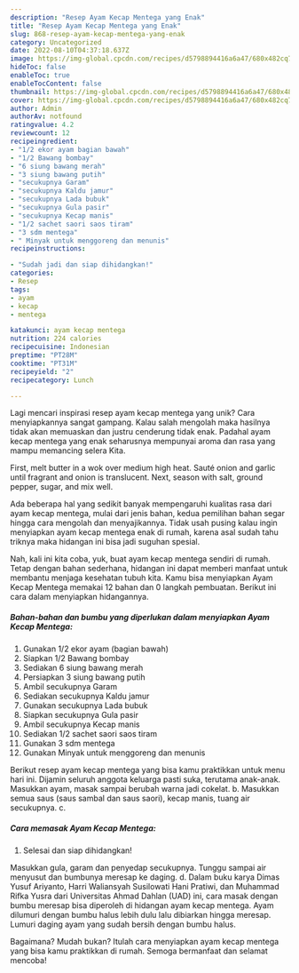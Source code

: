 ```yaml
---
description: "Resep Ayam Kecap Mentega yang Enak"
title: "Resep Ayam Kecap Mentega yang Enak"
slug: 868-resep-ayam-kecap-mentega-yang-enak
category: Uncategorized
date: 2022-08-10T04:37:18.637Z
image: https://img-global.cpcdn.com/recipes/d5798894416a6a47/680x482cq70/ayam-kecap-mentega-foto-resep-utama.jpg
hideToc: false
enableToc: true
enableTocContent: false
thumbnail: https://img-global.cpcdn.com/recipes/d5798894416a6a47/680x482cq70/ayam-kecap-mentega-foto-resep-utama.jpg
cover: https://img-global.cpcdn.com/recipes/d5798894416a6a47/680x482cq70/ayam-kecap-mentega-foto-resep-utama.jpg
author: Admin
authorAv: notfound
ratingvalue: 4.2
reviewcount: 12
recipeingredient:
- "1/2 ekor ayam bagian bawah"
- "1/2 Bawang bombay"
- "6 siung bawang merah"
- "3 siung bawang putih"
- "secukupnya Garam"
- "secukupnya Kaldu jamur"
- "secukupnya Lada bubuk"
- "secukupnya Gula pasir"
- "secukupnya Kecap manis"
- "1/2 sachet saori saos tiram"
- "3 sdm mentega"
- " Minyak untuk menggoreng dan menunis"
recipeinstructions:

- "Sudah jadi dan siap dihidangkan!"
categories:
- Resep
tags:
- ayam
- kecap
- mentega

katakunci: ayam kecap mentega 
nutrition: 224 calories
recipecuisine: Indonesian
preptime: "PT28M"
cooktime: "PT31M"
recipeyield: "2"
recipecategory: Lunch

---
```





Lagi mencari inspirasi resep ayam kecap mentega yang unik? Cara menyiapkannya sangat gampang. Kalau salah mengolah maka hasilnya tidak akan memuaskan dan justru cenderung tidak enak. Padahal ayam kecap mentega yang enak seharusnya mempunyai aroma dan rasa yang mampu memancing selera Kita.





First, melt butter in a wok over medium high heat. Sauté onion and garlic until fragrant and onion is translucent. Next, season with salt, ground pepper, sugar, and mix well.

Ada beberapa hal yang sedikit banyak mempengaruhi kualitas rasa dari ayam kecap mentega, mulai dari jenis bahan, kedua pemilihan bahan segar hingga cara mengolah dan menyajikannya. Tidak usah pusing kalau ingin menyiapkan ayam kecap mentega enak di rumah, karena asal sudah tahu triknya maka hidangan ini bisa jadi suguhan spesial.






Nah, kali ini kita coba, yuk, buat ayam kecap mentega sendiri di rumah. Tetap dengan bahan sederhana, hidangan ini dapat memberi manfaat untuk membantu menjaga kesehatan tubuh kita. Kamu bisa menyiapkan Ayam Kecap Mentega memakai 12 bahan dan 0 langkah pembuatan. Berikut ini cara dalam menyiapkan hidangannya.

<!--inarticleads1-->

##### Bahan-bahan dan bumbu yang diperlukan dalam menyiapkan Ayam Kecap Mentega:

1. Gunakan 1/2 ekor ayam (bagian bawah)
1. Siapkan 1/2 Bawang bombay
1. Sediakan 6 siung bawang merah
1. Persiapkan 3 siung bawang putih
1. Ambil secukupnya Garam
1. Sediakan secukupnya Kaldu jamur
1. Gunakan secukupnya Lada bubuk
1. Siapkan secukupnya Gula pasir
1. Ambil secukupnya Kecap manis
1. Sediakan 1/2 sachet saori saos tiram
1. Gunakan 3 sdm mentega
1. Gunakan  Minyak untuk menggoreng dan menunis


Berikut resep ayam kecap mentega yang bisa kamu praktikkan untuk menu hari ini. Dijamin seluruh anggota keluarga pasti suka, terutama anak-anak. Masukkan ayam, masak sampai berubah warna jadi cokelat. b. Masukkan semua saus (saus sambal dan saus saori), kecap manis, tuang air secukupnya. c. 

<!--inarticleads2-->

##### Cara memasak Ayam Kecap Mentega:


1. Selesai dan siap dihidangkan!

Masukkan gula, garam dan penyedap secukupnya. Tunggu sampai air menyusut dan bumbunya meresap ke daging. d. Dalam buku karya Dimas Yusuf Ariyanto, Harri Waliansyah Susilowati Hani Pratiwi, dan Muhammad Rifka Yusra dari Universitas Ahmad Dahlan (UAD) ini, cara masak dengan bumbu meresap bisa diperoleh di hidangan ayam kecap mentega. Ayam dilumuri dengan bumbu halus lebih dulu lalu dibiarkan hingga meresap. Lumuri daging ayam yang sudah bersih dengan bumbu halus. 

Bagaimana? Mudah bukan? Itulah cara menyiapkan ayam kecap mentega yang bisa kamu praktikkan di rumah. Semoga bermanfaat dan selamat mencoba!
